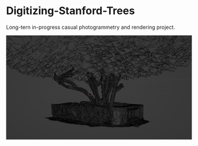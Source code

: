 # Digitizing-Stanford-Trees
Long-tern in-progress casual photogrammetry and rendering project.

![](https://github.com/HarvielArcilla/Digitizing-Stanford-Trees/blob/7283c26d7ad6ca61dbe3cc19b379c6217e3756b1/ImageRenders/BlueJacarandaGeom.png)

